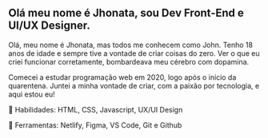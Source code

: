   ## Olá meu nome é Jhonata, sou Dev Front-End e UI/UX Designer.
  
  <p>Olá, meu nome é Jhonata, mas todos me conhecem como John. Tenho 18 anos de idade e sempre tive a vontade de criar coisas do zero. Ver o que eu criei funcionar corretamente, bombardeava meu cérebro com dopamina.</p>

<p>Comecei a estudar programação web em 2020, logo após o início da quarentena. Juntei a minha vontade de criar, com a paixão por tecnologia, e aqui estou eu!</p>
  
  <p>🦄 Habilidades: HTML, CSS, Javascript, UX/UI Design<p>
  
  <p>📖 Ferramentas: Netlify, Figma, VS Code, Git e Github<p>
<!--
**JhonSilva17/JhonSilva17** is a ✨ _special_ ✨ repository because its `README.md` (this file) appears on your GitHub profile.

Here are some ideas to get you started:

- 🔭 I’m currently working on ...
- 🌱 I’m currently learning ...
- 👯 I’m looking to collaborate on ...
- 🤔 I’m looking for help with ...
- 💬 Ask me about ...
- 📫 How to reach me: ...
- 😄 Pronouns: ...
- ⚡ Fun fact: ...
-->
